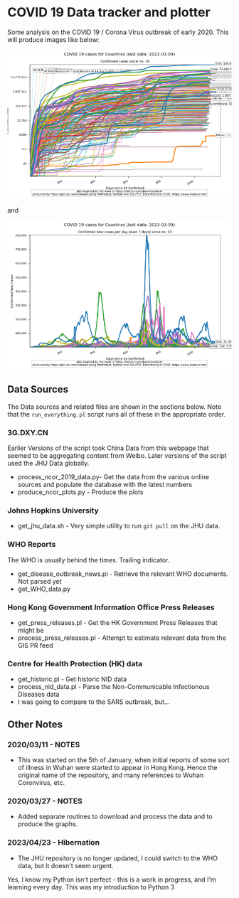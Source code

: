 # COVID 19 Data tracker and plotter

Some analysis on the COVID 19 /  Corona Virus outbreak of early 2020.
This will produce images like below:

![Confirmed Cases since reporting started](./plots/Confirmed_since_start.png)

and 

![Confirmed New Cases since reporting started](./plots/Confirmed_new_since_start.png)

## Data Sources
The Data sources and related files are shown in the sections below.  Note that the 
`run_everything.pl` script runs all of these in the appropriate order.

### 3G.DXY.CN
Earlier Versions of the script took China Data from this webpage that seemed to be 
aggregating content from Weibo. Later versions of the script used the JHU Data
 globally.
 - process_ncor_2019_data.py- Get the data from the various online sources
 and populate the database with the latest numbers
 - produce_ncor_plots.py - Produce the plots

### Johns Hopkins University
 - get_jhu_data.sh - Very simple utility to run `git pull` on the JHU data.

### WHO Reports
The WHO is usually behind the times. Trailing indicator.
 - get_disease_outbreak_news.pl - Retrieve the relevant WHO documents. Not parsed
  yet
 - get_WHO_data.py
### Hong Kong Government Information Office Press Releases
 - get_press_releases.pl - Get the HK Government Press Releases that might be
 - process_press_releases.pl - Attempt to estimate relevant data from the GIS
   PR feed

### Centre for Health Protection (HK) data
 - get_historic.pl - Get historic NID data 
 - process_nid_data.pl - Parse the Non-Communicable Infectionous Diseases data
 - I was going to compare to the SARS outbreak, but...

## Other Notes
### 2020/03/11 - NOTES
 - This was started on the 5th of January, when initial reports of some sort of
   illness in Wuhan were started to appear in Hong Kong.  Hence the original name of the
   repository, and many references to Wuhan Coronvirus, etc.  

### 2020/03/27 - NOTES
 - Added separate routines to download and process the data and to produce the
   graphs.

### 2023/04/23 - Hibernation
 - The JHU repository is no longer updated, I could switch to the WHO data, but
   it doesn't seem urgent.

Yes, I know my Python isn't perfect - this is a work in progress, and I'm
learning every day. This was my introduction to Python 3 



